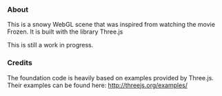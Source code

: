 ### About
This is a snowy WebGL scene that was inspired from watching the movie Frozen.  It is built with the library Three.js

This is still a work in progress.

### Credits
The foundation code is heavily based on examples provided by Three.js.  Their examples can be found here: http://threejs.org/examples/


